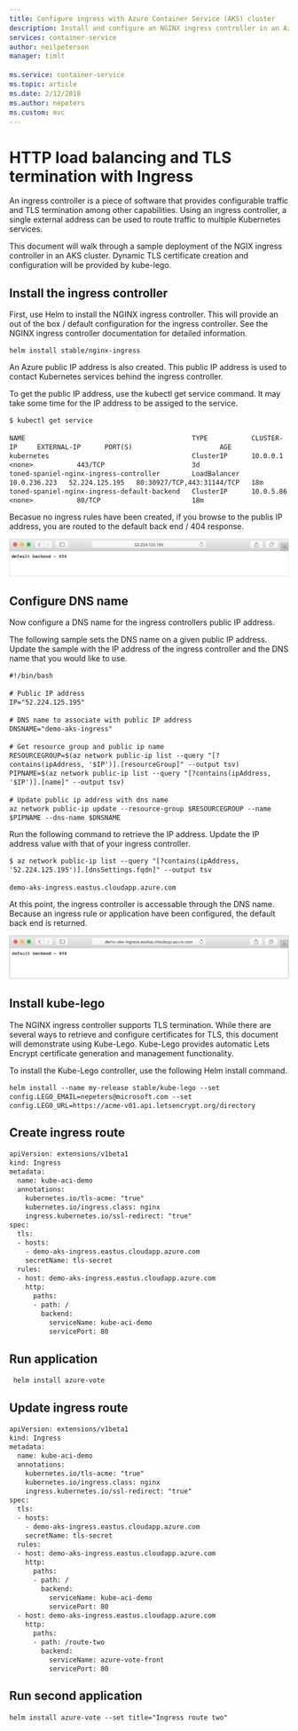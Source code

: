 ```yaml
---
title: Configure ingress with Azure Container Service (AKS) cluster
description: Install and configure an NGINX ingress controller in an Azure Container Service (AKS) cluster.
services: container-service
author: neilpeterson
manager: timlt

ms.service: container-service
ms.topic: article
ms.date: 2/12/2018
ms.author: nepeters
ms.custom: mvc
---
```


# HTTP load balancing and TLS termination with Ingress

An ingress controller is a piece of software that provides configurable traffic and TLS termination among other capabilities. Using an ingress controller, a single external address can be used to route traffic to multiple Kubernetes services.

This document will walk through a sample deployment of the NGIX ingress controller in an AKS cluster. Dynamic TLS certificate creation and configuration will be provided by kube-lego. 

## Install the ingress controller

First, use Helm to install the NGINX ingress controller. This will provide an out of the box / default configuration for the ingress controller. See the NGINX ingress controller documentation for detailed information. 

```
helm install stable/nginx-ingress
```

An Azure public IP address is also created. This public IP address is used to contact Kubernetes services behind the ingress controller.  

To get the public IP address, use the kubectl get service command. It may take some time for the IP address to be assiged to the service.

```console
$ kubectl get service

NAME                                          TYPE           CLUSTER-IP     EXTERNAL-IP      PORT(S)                      AGE
kubernetes                                    ClusterIP      10.0.0.1       <none>           443/TCP                      3d
toned-spaniel-nginx-ingress-controller        LoadBalancer   10.0.236.223   52.224.125.195   80:30927/TCP,443:31144/TCP   18m
toned-spaniel-nginx-ingress-default-backend   ClusterIP      10.0.5.86      <none>           80/TCP                       18m
```

Becasue no ingress rules have been created, if you browse to the publis IP address, you are routed to the default back end / 404 response.

![Default NGINX backend](media/ingress/default-back-end.png)

## Configure DNS name

Now configure a DNS name for the ingress controllers public IP address.

The following sample sets the DNS name on a given public IP address. Update the sample with the IP address of the ingress controller and the DNS name that you would like to use.

```
#!/bin/bash

# Public IP address
IP="52.224.125.195"

# DNS name to associate with public IP address
DNSNAME="demo-aks-ingress"

# Get resource group and public ip name
RESOURCEGROUP=$(az network public-ip list --query "[?contains(ipAddress, '$IP')].[resourceGroup]" --output tsv)
PIPNAME=$(az network public-ip list --query "[?contains(ipAddress, '$IP')].[name]" --output tsv)

# Update public ip address with dns name
az network public-ip update --resource-group $RESOURCEGROUP --name  $PIPNAME --dns-name $DNSNAME
```

Run the following command to retrieve the IP address. Update the IP address value with that of your ingress controller.

```
$ az network public-ip list --query "[?contains(ipAddress, '52.224.125.195')].[dnsSettings.fqdn]" --output tsv

demo-aks-ingress.eastus.cloudapp.azure.com
```

At this point, the ingress controller is accessable through the DNS name. Because an ingress rule or application have been configured, the default back end is returned.

![Default NGINX backend](media/ingress/default-back-end-two.png)

## Install kube-lego

The NGINX ingress controller supports TLS termination. While there are several ways to retrieve and configure certificates for TLS, this document will demonstrate using Kube-Lego. Kube-Lego provides automatic Lets Encrypt certificate generation and management functionality. 

To install the Kube-Lego controller, use the following Helm install command. 

```
helm install --name my-release stable/kube-lego --set config.LEGO_EMAIL=nepeters@microsoft.com --set config.LEGO_URL=https://acme-v01.api.letsencrypt.org/directory
```

## Create ingress route

```
apiVersion: extensions/v1beta1
kind: Ingress
metadata:
  name: kube-aci-demo
  annotations:
    kubernetes.io/tls-acme: "true"
    kubernetes.io/ingress.class: nginx
    ingress.kubernetes.io/ssl-redirect: "true"
spec:
  tls:
  - hosts:
    - demo-aks-ingress.eastus.cloudapp.azure.com
    secretName: tls-secret
  rules:
  - host: demo-aks-ingress.eastus.cloudapp.azure.com
    http:
      paths:
      - path: /
        backend:
          serviceName: kube-aci-demo
          servicePort: 80
```

## Run application

```
 helm install azure-vote
```

## Update ingress route

```
apiVersion: extensions/v1beta1
kind: Ingress
metadata:
  name: kube-aci-demo
  annotations:
    kubernetes.io/tls-acme: "true"
    kubernetes.io/ingress.class: nginx
    ingress.kubernetes.io/ssl-redirect: "true"
spec:
  tls:
  - hosts:
    - demo-aks-ingress.eastus.cloudapp.azure.com
    secretName: tls-secret
  rules:
  - host: demo-aks-ingress.eastus.cloudapp.azure.com
    http:
      paths:
      - path: /
        backend:
          serviceName: kube-aci-demo
          servicePort: 80
  - host: demo-aks-ingress.eastus.cloudapp.azure.com
    http:
      paths:
      - path: /route-two
        backend:
          serviceName: azure-vote-front
          servicePort: 80
```

## Run second application

```console
helm install azure-vote --set title="Ingress route two"
```